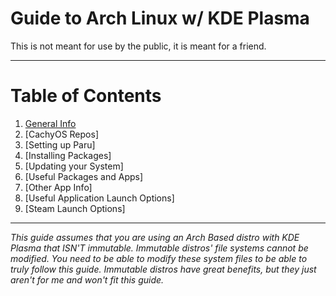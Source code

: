 # Guide to Arch Linux w/ KDE Plasma
This is not meant for use by the public, it is meant for a friend.

---

# Table of Contents
1. [General Info](https://github.com/Mato1111/archguide/blob/94ccc85a0206cdc551f1a5f5b8e52e7b0ea1c83d/Docs/General%20Info.md)
2. [CachyOS Repos]
3. [Setting up Paru]
4. [Installing Packages]
5. [Updating your System]
6. [Useful Packages and Apps]
7. [Other App Info]
8. [Useful Application Launch Options]
9. [Steam Launch Options]

--- 

*This guide assumes that you are using an Arch Based distro with KDE Plasma that ISN'T immutable. Immutable distros' file systems cannot be modified. You need to be able to modify these system files to be able to truly follow this guide. Immutable distros have great benefits, but they just aren't for me and won't fit this guide.*
